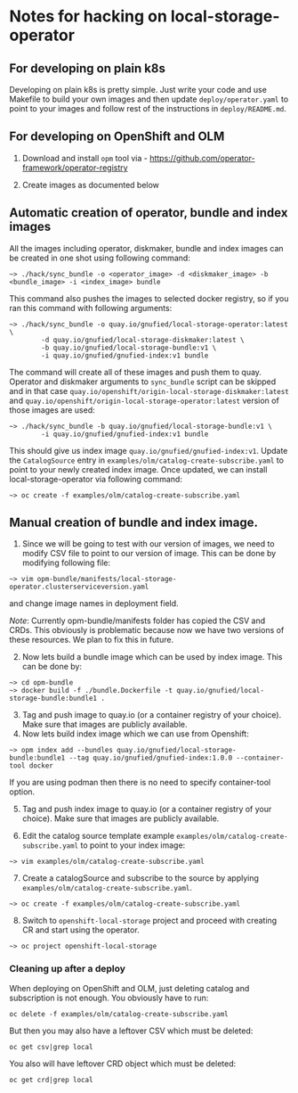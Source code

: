 # Notes for hacking on local-storage-operator

## For developing on plain k8s

Developing on plain k8s is pretty simple. Just write your code and use Makefile to build your own images
and then update `deploy/operator.yaml` to point to your images and follow rest of the instructions in `deploy/README.md`.

## For developing on OpenShift and OLM

1. Download and install `opm` tool via - https://github.com/operator-framework/operator-registry

2. Create images as documented below

## Automatic creation of operator, bundle and index images

All the images including operator, diskmaker, bundle and index images can be created in one shot using following command:

```
~> ./hack/sync_bundle -o <operator_image> -d <diskmaker_image> -b <bundle_image> -i <index_image> bundle
```

This command also pushes the images to selected docker registry, so if you ran this command with following arguments:

```
~> ./hack/sync_bundle -o quay.io/gnufied/local-storage-operator:latest  \
        -d quay.io/gnufied/local-storage-diskmaker:latest \
        -b quay.io/gnufied/local-storage-bundle:v1 \
        -i quay.io/gnufied/gnufied-index:v1 bundle
```

The command will create all of these images and push them to quay. Operator and diskmaker arguments to `sync_bundle` script can be skipped and in that case `quay.io/openshift/origin-local-storage-diskmaker:latest` and `quay.io/openshift/origin-local-storage-operator:latest` version of those images are used:


```
~> ./hack/sync_bundle -b quay.io/gnufied/local-storage-bundle:v1 \
        -i quay.io/gnufied/gnufied-index:v1 bundle
```

This should give us index image `quay.io/gnufied/gnufied-index:v1`. Update the `CatalogSource` entry in `examples/olm/catalog-create-subscribe.yaml`
to point to your newly created index image. Once updated, we can install local-storage-operator via following command:

```
~> oc create -f examples/olm/catalog-create-subscribe.yaml
```

## Manual creation of bundle and index image.

1. Since we will be going to test with our version of images, we need to modify CSV file to point to our version of image. This can be done by modifying following file:

```
~> vim opm-bundle/manifests/local-storage-operator.clusterserviceversion.yaml
```

and change image names in deployment field.

*Note*: Currently opm-bundle/manifests folder has copied the CSV and CRDs. This obviously is problematic because now we have two versions of these resources. We plan to fix this in future.

2. Now lets build a bundle image which can be used by index image. This can be done by:

```
~> cd opm-bundle
~> docker build -f ./bundle.Dockerfile -t quay.io/gnufied/local-storage-bundle:bundle1 .
```

3. Tag and push image to quay.io (or a container registry of your choice). Make sure that images are publicly available.
4. Now lets build index image which we can use from Openshift:

```
~> opm index add --bundles quay.io/gnufied/local-storage-bundle:bundle1 --tag quay.io/gnufied/gnufied-index:1.0.0 --container-tool docker
```

If you are using podman then there is no need to specify container-tool option.

5. Tag and push index image to quay.io (or a container registry of your choice). Make sure that images are publicly available.

6. Edit the catalog source template example `examples/olm/catalog-create-subscribe.yaml` to point to your index image:

```
~> vim examples/olm/catalog-create-subscribe.yaml
```

7. Create a catalogSource and subscribe to the source by applying `examples/olm/catalog-create-subscribe.yaml`.

```
~> oc create -f examples/olm/catalog-create-subscribe.yaml
```

8. Switch to `openshift-local-storage` project and proceed with creating CR and start using the operator.

```
~> oc project openshift-local-storage
```

### Cleaning up after a deploy

When deploying on OpenShift and OLM, just deleting catalog and subscription is not enough. You obviously have to run:

```
oc delete -f examples/olm/catalog-create-subscribe.yaml
```

But then you may also have a leftover CSV which must be deleted:


```
oc get csv|grep local
```

You also will have leftover CRD object which must be deleted:


```
oc get crd|grep local
```
